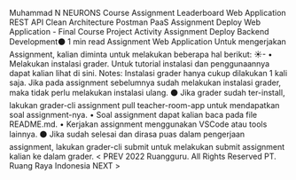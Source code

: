 
Muhammad N
NEURONS Course Assignment Leaderboard
Web Application
REST API
Clean Architecture
Postman
PaaS
Assignment Deploy
Web Application - Final Course Project
Activity
Assignment Deploy
Backend Development⚫ 1 min read
Assignment Web Application
Untuk mengerjakan Assignment, kalian diminta untuk melakukan beberapa hal berikut:
☀-
• Melakukan instalasi grader. Untuk tutorial instalasi dan penggunaannya dapat kalian lihat di sini.
Notes: Instalasi grader hanya cukup dilakukan 1 kali saja. Jika pada assignment sebelumnya sudah melakukan instalasi grader, maka tidak perlu melakukan instalasi ulang.
⚫ Jika grader sudah ter-install, lakukan grader-cli assignment pull teacher-room-app untuk mendapatkan soal assignment-nya.
• Soal assignment dapat kalian baca pada file README.md.
• Kerjakan assignment menggunakan VSCode atau tools lainnya.
⚫ Jika sudah selesai dan dirasa puas dalam pengerjaan assignment, lakukan grader-cli submit untuk melakukan submit assignment kalian ke dalam grader.
< PREV
2022 Ruangguru. All Rights Reserved PT. Ruang Raya Indonesia
NEXT >